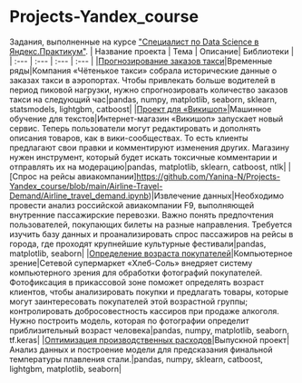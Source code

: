 # Projects-Yandex_course
Задания, выполненные на курсе ["Специалист по Data Science в Яндекс.Практикум"](https://praktikum.yandex.ru/profile/data-scientist/).
| Название проекта | Тема | Описание| Библиотеки | 
| :--- | :--- | :--- | :--- |
|[Прогнозирование заказов такси](https://github.com/Yanina-N/Projects-Yandex_course/blob/main/Taxi-Demand-Forcasting/Taxi_demand_forcast.ipynb)|Временные ряды|Компания «Чётенькое такси» собрала исторические данные о заказах такси в аэропортах. Чтобы привлекать больше водителей в период пиковой нагрузки, нужно спрогнозировать количество заказов такси на следующий час|pandas, numpy, matplotlib, seaborn, sklearn, statsmodels, lightgbm, catboost|
|[Проект для «Викишоп»](https://github.com/Yanina-N/Projects-Yandex_course/blob/main/Toxic-Comments/Toxic_comments.ipynb)|Машинное обучение для текстов|Интернет-магазин «Викишоп» запускает новый сервис. Теперь пользователи могут редактировать и дополнять описания товаров, как в вики-сообществах. То есть клиенты предлагают свои правки и комментируют изменения других. Магазину нужен инструмент, который будет искать токсичные комментарии и отправлять их на модерацию|pandas, matplotlib, sklearn, catboost, ntlk|
|[Спрос на рейсы авиакомпании]https://github.com/Yanina-N/Projects-Yandex_course/blob/main/Airline-Travel-Demand/Airline_travel_demand.ipynb)|Извлечение данных|Необходимо провести анализ российской авиакомпании F9, выполняющей внутренние пассажирские перевозки. Важно понять предпочтения пользователей, покупающих билеты на разные направления. Требуется изучить базу данных и проанализировать спрос пассажиров на рейсы в города, где проходят крупнейшие культурные фестивали|pandas, matplotlib, seaborn|
|[Определение возраста покупателей](https://github.com/Yanina-N/Projects-Yandex_course/blob/main/Age-Prediction/age_prediction.ipynb)|Компьютерное зрение|Сетевой супермаркет «Хлеб-Соль» внедряет систему компьютерного зрения для обработки фотографий покупателей. Фотофиксация в прикассовой зоне поможет определять возраст клиентов, чтобы анализировать покупки и предлагать товары, которые могут заинтересовать покупателей этой возрастной группы; контролировать добросовестность кассиров при продаже алкоголя. Нужно построить модель, которая по фотографии определит приблизительный возраст человека|pandas, numpy, matplotlib, seaborn, tf.keras|
|[Оптимизация производственных расходов](https://github.com/Yanina-N/Projects-Yandex_course/blob/main/Industry-solution/Industry_solution.ipynb)|Выпускной проект|Анализ данных и построение модели для предсказания финальной температуры плавления стали.|pandas, numpy, sklearn, catboost, lightgbm, matplotlib, seaborn|
